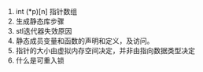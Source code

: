 

1. int (*p)[n] 指针数组
2. 生成静态库步骤
3. stl迭代器失效原因
4. 静态成员变量和函数的声明和定义，及访问。
5. 指针的大小由虚拟内存空间决定，并非由指向数据类型决定
6. 什么是可重入锁